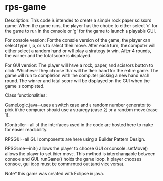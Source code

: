 # rps-game
Description: This code is intended to create a simple rock paper scissors game. When the game runs, the player has the choice to either 
select 'c' for the game to run in the console or 'g' for the game to launch a playable GUI. 

For console version: For the console version of the game, the player can select type r, p, or s to select their move. After each turn, 
the computer will either select a random hand or will play a strategy to win. After 4 rounds, the winner and the total score is displayed.

For GUI version: The player will have a rock, paper, and scissors button to click. Whichever they choose that will be their hand for the 
entire game. The game will run to completion with the computer picking a new hand each round. The winner and total score will be displayed
on the GUI when the game is completed. 

Class functionalities:

GameLogic.java--uses a switch case and a random number generator to pick if the computer should use a strategy (case 2) or a random move
(case 1).

IController--all of the interfaces used in the code are hosted here to make for easier readability.

RPSGUI--all GUI components are here using a Builder Pattern Design.

RPSGame--init() allows the player to choose GUI or console. setMove() allows the player to set thier move. This method is interchangable
between console and GUI. runGame() holds the game loop. If player chooses console, gui loop must be commented out (and vice versa).

Note* this game was created with Eclipse in java.
